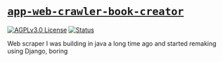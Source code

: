 # [`app-web-crawler-book-creator`][repo-url]

<!-- shields -->

[![AGPLv3.0 License][license-shield]][license-url]
[![Status][status-abandoned-shield]][repo-url]

<!-- description -->

Web scraper I was building in java a long time ago and started remaking using Django, boring

<!-- internal links -->

<!-- external links -->

[repo-url]: https://github.com/shishifubing/app-web-crawler-book-creator
[license-url]: https://github.com/shishifubing/app-web-crawler-book-creator/blob/main/LICENSE

<!-- shield links -->

[status-abandoned-shield]: https://img.shields.io/badge/status-abandoned-red?style=for-the-badge
[license-shield]: https://img.shields.io/github/license/shishifubing/snippets-javascript-assignments.svg?style=for-the-badge

